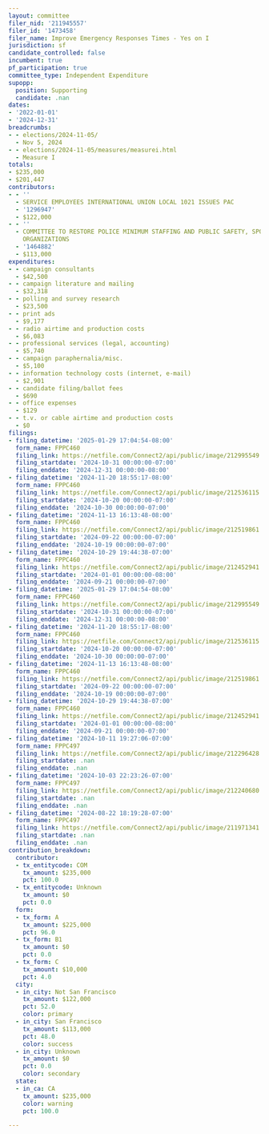 ```yaml
---
layout: committee
filer_nid: '211945557'
filer_id: '1473458'
filer_name: Improve Emergency Responses Times - Yes on I
jurisdiction: sf
candidate_controlled: false
incumbent: true
pf_participation: true
committee_type: Independent Expenditure
supopp:
  position: Supporting
  candidate: .nan
dates:
- '2022-01-01'
- '2024-12-31'
breadcrumbs:
- - elections/2024-11-05/
  - Nov 5, 2024
- - elections/2024-11-05/measures/measurei.html
  - Measure I
totals:
- $235,000
- $201,447
contributors:
- - ''
  - SERVICE EMPLOYEES INTERNATIONAL UNION LOCAL 1021 ISSUES PAC
  - '1296947'
  - $122,000
- - ''
  - COMMITTEE TO RESTORE POLICE MINIMUM STAFFING AND PUBLIC SAFETY, SPONSORED BY LABOR
    ORGANIZATIONS
  - '1464882'
  - $113,000
expenditures:
- - campaign consultants
  - $42,500
- - campaign literature and mailing
  - $32,318
- - polling and survey research
  - $23,500
- - print ads
  - $9,177
- - radio airtime and production costs
  - $6,083
- - professional services (legal, accounting)
  - $5,740
- - campaign paraphernalia/misc.
  - $5,100
- - information technology costs (internet, e-mail)
  - $2,901
- - candidate filing/ballot fees
  - $690
- - office expenses
  - $129
- - t.v. or cable airtime and production costs
  - $0
filings:
- filing_datetime: '2025-01-29 17:04:54-08:00'
  form_name: FPPC460
  filing_link: https://netfile.com/Connect2/api/public/image/212995549
  filing_startdate: '2024-10-31 00:00:00-07:00'
  filing_enddate: '2024-12-31 00:00:00-08:00'
- filing_datetime: '2024-11-20 18:55:17-08:00'
  form_name: FPPC460
  filing_link: https://netfile.com/Connect2/api/public/image/212536115
  filing_startdate: '2024-10-20 00:00:00-07:00'
  filing_enddate: '2024-10-30 00:00:00-07:00'
- filing_datetime: '2024-11-13 16:13:48-08:00'
  form_name: FPPC460
  filing_link: https://netfile.com/Connect2/api/public/image/212519861
  filing_startdate: '2024-09-22 00:00:00-07:00'
  filing_enddate: '2024-10-19 00:00:00-07:00'
- filing_datetime: '2024-10-29 19:44:38-07:00'
  form_name: FPPC460
  filing_link: https://netfile.com/Connect2/api/public/image/212452941
  filing_startdate: '2024-01-01 00:00:00-08:00'
  filing_enddate: '2024-09-21 00:00:00-07:00'
- filing_datetime: '2025-01-29 17:04:54-08:00'
  form_name: FPPC460
  filing_link: https://netfile.com/Connect2/api/public/image/212995549
  filing_startdate: '2024-10-31 00:00:00-07:00'
  filing_enddate: '2024-12-31 00:00:00-08:00'
- filing_datetime: '2024-11-20 18:55:17-08:00'
  form_name: FPPC460
  filing_link: https://netfile.com/Connect2/api/public/image/212536115
  filing_startdate: '2024-10-20 00:00:00-07:00'
  filing_enddate: '2024-10-30 00:00:00-07:00'
- filing_datetime: '2024-11-13 16:13:48-08:00'
  form_name: FPPC460
  filing_link: https://netfile.com/Connect2/api/public/image/212519861
  filing_startdate: '2024-09-22 00:00:00-07:00'
  filing_enddate: '2024-10-19 00:00:00-07:00'
- filing_datetime: '2024-10-29 19:44:38-07:00'
  form_name: FPPC460
  filing_link: https://netfile.com/Connect2/api/public/image/212452941
  filing_startdate: '2024-01-01 00:00:00-08:00'
  filing_enddate: '2024-09-21 00:00:00-07:00'
- filing_datetime: '2024-10-11 19:27:06-07:00'
  form_name: FPPC497
  filing_link: https://netfile.com/Connect2/api/public/image/212296428
  filing_startdate: .nan
  filing_enddate: .nan
- filing_datetime: '2024-10-03 22:23:26-07:00'
  form_name: FPPC497
  filing_link: https://netfile.com/Connect2/api/public/image/212240680
  filing_startdate: .nan
  filing_enddate: .nan
- filing_datetime: '2024-08-22 18:19:28-07:00'
  form_name: FPPC497
  filing_link: https://netfile.com/Connect2/api/public/image/211971341
  filing_startdate: .nan
  filing_enddate: .nan
contribution_breakdown:
  contributor:
  - tx_entitycode: COM
    tx_amount: $235,000
    pct: 100.0
  - tx_entitycode: Unknown
    tx_amount: $0
    pct: 0.0
  form:
  - tx_form: A
    tx_amount: $225,000
    pct: 96.0
  - tx_form: B1
    tx_amount: $0
    pct: 0.0
  - tx_form: C
    tx_amount: $10,000
    pct: 4.0
  city:
  - in_city: Not San Francisco
    tx_amount: $122,000
    pct: 52.0
    color: primary
  - in_city: San Francisco
    tx_amount: $113,000
    pct: 48.0
    color: success
  - in_city: Unknown
    tx_amount: $0
    pct: 0.0
    color: secondary
  state:
  - in_ca: CA
    tx_amount: $235,000
    color: warning
    pct: 100.0

---
```

